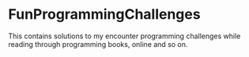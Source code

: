 # FunProgrammingChallenges
This contains solutions to my encounter programming challenges while reading through programming books, online and so on.
